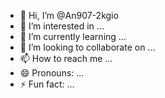 - 👋 Hi, I’m @An907-2kgio
- 👀 I’m interested in ...
- 🌱 I’m currently learning ...
- 💞️ I’m looking to collaborate on ...
- 📫 How to reach me ...
- 😄 Pronouns: ...
- ⚡ Fun fact: ...

<!---
An907-2kgio/An907-2kgio is a ✨ special ✨ repository because its `README.md` (this file) appears on your GitHub profile.
You can click the Preview link to take a look at your changes.
--->
